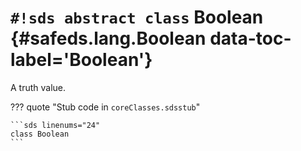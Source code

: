 # `#!sds abstract class` Boolean {#safeds.lang.Boolean data-toc-label='Boolean'}

A truth value.

??? quote "Stub code in `coreClasses.sdsstub`"

    ```sds linenums="24"
    class Boolean
    ```
